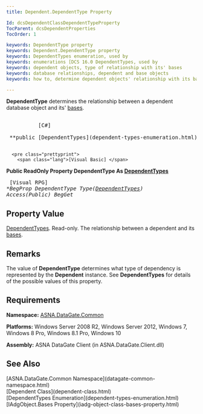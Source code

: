 ```yaml
---
title: Dependent.DependentType Property

Id: dcsDependentClassDependentTypeProperty
TocParent: dcsDependentProperties
TocOrder: 1

keywords: DependentType property
keywords: Dependent.DependentType property
keywords: DependentTypes enumeration, used by
keywords: enumerations [DCS 16.0 DependentTypes, used by
keywords: dependent objects, type of relationship with its' bases
keywords: database relationships, dependent and base objects
keywords: how to, determine dependent objects' relationship with its bases

---
```


**DependentType** determines the relationship between a dependent database object and its' [ bases](iadg-object-class-bases-property.html). 
<pre class="prettyprint">
        <span class="lang">
          [C#]
        </span>
 **public [DependentTypes](dependent-types-enumeration.html) DependentType { get; }** 
      </pre>
      <pre class="prettyprint">
        <span class="lang">[Visual Basic] </span>
 **Public ReadOnly Property DependentType As [DependentTypes](dependent-types-enumeration.html)** 
      </pre>
      <pre class="prettyprint">
        <span class="lang">[Visual RPG]</span>
 **BegProp DependentType Type([DependentTypes](dependent-types-enumeration.html)) Access(*Public)
   BegGet** 
      </pre>

## Property Value

[DependentTypes](dependent-types-enumeration.html). Read-only. The relationship between a dependent and its [ bases](iadg-object-class-bases-property.html). 
## Remarks

The value of **DependentType** determines what type of dependency is represented by the **Dependent** instance. See **DependentTypes** for details of the possible values of this property.
## Requirements

**Namespace:** [ASNA.DataGate.Common](datagate-common-namespace.html) 

**Platforms:** Windows Server 2008 R2, Windows Server 2012, Windows 7, Windows 8 Pro, Windows 8.1 Pro, Windows 10

**Assembly:** ASNA DataGate Client (in ASNA.DataGate.Client.dll)
## See Also

<dl />
      [ASNA.DataGate.Common Namespace](datagate-common-namespace.html)
      <br />
      [Dependent Class](dependent-class.html)
      <br />
      [DependentTypes Enumeration](dependent-types-enumeration.html)
      <br />
      [IAdgObject.Bases Property](iadg-object-class-bases-property.html)

